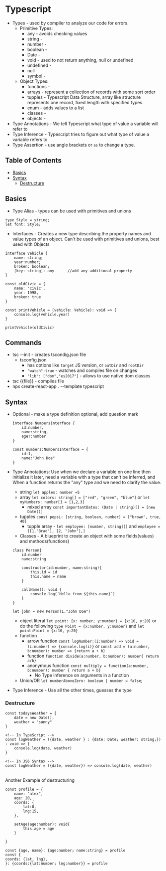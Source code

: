 # Typescript

-   Types - used by compiler to analyze our code for errors.
    -   Primitive Types:
        -   any - avoids checking values
        -   string -
        -   number -
        -   boolean -
        -   Date -
        -   void - used to not return anything, null or undefined
        -   undefined -
        -   null
        -   symbol -
    -   Object Types:
        -   functions -
        -   arrays - represent a collection of records with some sort order
        -   tupples - Typescript Data Structure, array like structure represents one record, fixed length with specified types.
        -   enum - adds values to a list
        -   classes -
        -   objects -
-   Type Annotations - We tell Typescript what type of value a variable will refer to
-   Type Inference - Typescript tries to figure out what type of value a variable refers to
-   Type Assertion - use angle brackets or `as` to change a type.

## Table of Contents

-   [Basics](#basics)
-   [Syntax](#syntax)
    -   [Destructure](#destructure)

## Basics

-   Type Alias - types can be used with primitives and unions

```
type Style = string;
let font: Style;
```

-   Interfaces - Creates a new type describing the property names and value types of an object. Can't be used with primitives and unions, best used with Objects

```
interface Vehicle {
    name: string;
    year:number;
    broken: boolean;
    [key: string]: any      //add any additional property
}

const oldCivic = {
    name: 'civic',
    year: 1998,
    broken: true
}

const printVehicle = (vehicle: Vehicle): void => {
    console.log(vehicle.year)
}

printVehicle(oldCivic)
```

## Commands

-   tsc --init - creates tscondig.json file
    -   tsconfig.json
        -   has options like `target` JS version, or `outDir` and `rootDir`
        -   `"watch":true` - watches and compiles file on changes
        -   `"lib": ["dom","es2017"]` - allows to use native dom classes
-   tsc {{file}} - compiles file
-   npx create-react-app . --template typescript

## Syntax

-   Optional - make a type definition optional, add question mark

    ```
    interface NumbersInterface {
        id:number,
        name:string,
        age?:number
    }

    const numbers:NumbersInterface = {
        id:1,
        name:"John Doe"
    }
    ```

-   Type Annotations: Use when we declare a variable on one line then initialize it later, need a variable with a type that can't be inferred, and When a function returns the "any" type and we need to clarify the value.

    -   string `let apples: number =5`
    -   array `let colors: string[] = ["red", "green", "blue"]` or `let myNumbers: number[] = [1,2,3]`
        -   mixed array `const importantDates: (Date | string)[] = [new Date()]`
    -   tupples `const pepsi: [string, boolean, number] = ["brown", true, 40]`
        -   tupple array - `let employee: [number, string][]` and `employee = [[1,"Brad"], [2, "John"],]`
    -   Classes - A blueprint to create an object with some fields(values) and methods(functions)

    ```
    class Person{
        id:number
        name:string

        constructor(id:number, name:string){
            this.id = id
            this.name = name
        }

        callName(): void {
            console.log(`Hello from ${this.name}`)
        }
    }

    let john = new Person(1,"John Doe")
    ```

    -   object literal `let point: {x: number; y:number} = {x:10, y:20}` or do the following `type Point = {x:number, y:number}` and `let point:Point = {x:10, y:20}`
    -   function
        -   arrow function `const logNumber:(i:number) => void = (i:number) => {console.log(i)}` or `const add = (a:number, b:number): number => {return a + b}`
        -   function `function divide(a:number, b:number): number{ return a/b}`
        -   anonymous function `const multiply = function(a:number, b:number): number { return a + b}`
            -   No Type Inference on arguments in a function
    -   Union/OR `let numberAboveZero: boolean | number = false`;

-   Type Inference - Use all the other times, guesses the type

### Destructure

```
const todaysWeather = {
    date = new Date(),
    weather = "sunny"
}

<!-- In TypeScript -->
const logWeather = ({date, weather } : {date: Date; weather: string;}) : void => {
    console.log(date, weather)
}

<!-- In JS6 Syntax -->
const logWeather = ({date, weather}) => console.log(date, weather)
```

<br>
Another Example of destructuring

```
const profile = {
    name: "alex",
    age: 20,
    coords: {
        lat:0,
        lng:15,
    },

    setAge(age:number): void{
        this.age = age
    }

}

const {age, name}: {age:number; name:string} = profile
const {
coords: {lat, lng},
}: {coords:{lat:number; lng:number}} = profile
```
